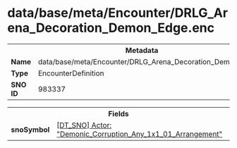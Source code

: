 <h1>data/base/meta/Encounter/DRLG_Arena_Decoration_Demon_Edge.enc</h1><table><tr><th colspan="100%">Metadata</th></tr><tr><td><b>Name</b></td><td>data/base/meta/Encounter/DRLG_Arena_Decoration_Demon_Edge.enc</td></tr><tr><td><b>Type</b></td><td>EncounterDefinition</td></tr><tr><td><b>SNO ID</b></td><td>983337</td></tr></table>

<table><tr><th colspan="100%">Fields</th></tr><tr><td><b>snoSymbol</b></td><td><a href="..\Actor\Demonic_Corruption_Any_1x1_01_Arrangement.acr.md">[DT_SNO] Actor: "Demonic_Corruption_Any_1x1_01_Arrangement"</a></td></tr></table>

